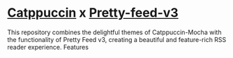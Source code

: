 # [Catppuccin](https://github.com/catppuccin/catppuccin) x [Pretty-feed-v3](https://github.com/genmon/aboutfeeds/blob/main/tools/pretty-feed-v3.xsl)

This repository combines the delightful themes of Catppuccin-Mocha with the functionality of Pretty Feed v3, creating a beautiful and feature-rich RSS reader experience.
Features
